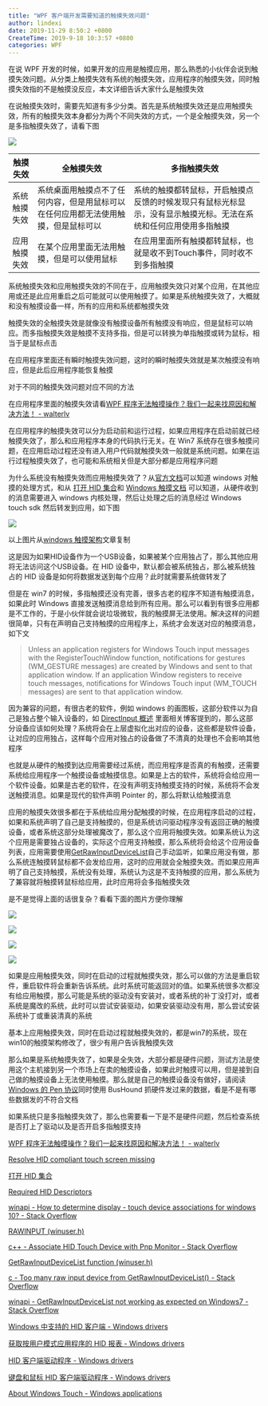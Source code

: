 ```yaml
---
title: "WPF 客户端开发需要知道的触摸失效问题"
author: lindexi
date: 2019-11-29 8:50:2 +0800
CreateTime: 2019-9-18 10:3:57 +0800
categories: WPF
---
```


在说 WPF 开发的时候，如果开发的应用是触摸应用，那么熟悉的小伙伴会说到触摸失效问题。从分类上触摸失效有系统的触摸失效，应用程序的触摸失效，同时触摸失效指的不是触摸没反应，本文详细告诉大家什么是触摸失效

<!--more-->


<!-- csdn -->

在说触摸失效时，需要先知道有多少分类。首先是系统触摸失效还是应用触摸失效，所有的触摸失效本身都分为两个不同失效的方式，一个是全触摸失效，另一个是多指触摸失效了，请看下图

<!-- ![](image/WPF 客户端开发需要知道的触摸失效问题/WPF 客户端开发需要知道的触摸失效问题0.png) -->

![](https://i.loli.net/2019/09/18/TcfeyxFhKSoia3Z.jpg)

|触摸失效|全触摸失效|多指触摸失效|
|--|--|--|
|系统触摸失效|系统桌面用触摸点不了任何内容，但是用鼠标可以在任何应用都无法使用触摸，但是鼠标可以|系统的触摸都转鼠标，开启触摸点反馈的时候发现只有鼠标光标显示，没有显示触摸光标。无法在系统和任何应用使用多指触摸|
|应用触摸失效|在某个应用里面无法用触摸，但是可以使用鼠标|在应用里面所有触摸都转鼠标，也就是收不到Touch事件，同时收不到多指触摸|

系统触摸失效和应用触摸失效的不同在于，应用触摸失效只对某个应用，在其他应用或还是此应用重启之后可能就可以使用触摸了。如果是系统触摸失效了，大概就和没有触摸设备一样，所有的应用和系统都触摸失效

触摸失效的全触摸失效是就像没有触摸设备所有触摸没有响应，但是鼠标可以响应。而多指触摸失效是触摸不支持多指，但是可以转换为单指触摸或转为鼠标，相当于是鼠标点击

在应用程序里面还有瞬时触摸失效问题，这时的瞬时触摸失效就是某次触摸没有响应，但是此后应用程序能恢复触摸

对于不同的触摸失效问题对应不同的方法

在应用程序里面的触摸失效请看[WPF 程序无法触摸操作？我们一起来找原因和解决方法！ - walterlv](https://blog.walterlv.com/wpf/2017/09/12/touch-not-work-in-wpf.html )

在应用程序的触摸失效可以分为启动前和运行过程，如果应用程序在启动前就已经触摸失效了，那么和应用程序本身的代码执行无关。在 Win7 系统存在很多触摸问题，在应用启动过程还没有进入用户代码就触摸失效一般就是系统问题。如果在运行过程触摸失效了，也可能和系统相关但是大部分都是应用程序问题

为什么系统没有触摸失效而应用触摸失效了？从[官方文档](https://docs.microsoft.com/en-us/windows-hardware/design/component-guidelines/required-hid-top-level-collections)可以知道 windows 对触摸的处理方式，和从 [打开 HID 集合](https://docs.microsoft.com/zh-cn/windows-hardware/drivers/hid/opening-hid-collections )和 [Windows 触摸文档](https://docs.microsoft.com/en-us/windows/win32/wintouch/about-the-multi-touch-sdk ) 可以知道，从硬件收到的消息需要进入 windows 内核处理，然后让处理之后的消息经过 Windows touch sdk 然后转发到应用，如下图

<!-- ![](image/WPF 客户端开发需要知道的触摸失效问题/WPF 客户端开发需要知道的触摸失效问题1.png) -->

![](http://image.acmx.xyz/lindexi%2F2019918141544312)

以上图片从[windows 触摸架构](https://docs.microsoft.com/en-us/windows/win32/wintouch/architectural-overview )文章复制

这是因为如果HID设备作为一个USB设备，如果被某个应用独占了，那么其他应用将无法访问这个USB设备。在 HID 设备中，默认都会被系统独占，那么被系统独占的 HID 设备是如何将数据发送到每个应用？此时就需要系统做转发了

但是在 win7 的时候，多指触摸还没有完善，很多古老的程序不知道有触摸消息，如果此时 Windows 直接发送触摸消息给到所有应用。那么可以看到有很多应用都是不工作的，于是小伙伴就会说垃圾微软，我的触摸屏无法使用。解决这样的问题很简单，只有在声明自己支持触摸的应用程序上，系统才会发送对应的触摸消息，如下文

> Unless an application registers for Windows Touch input messages with the RegisterTouchWindow function, notifications for gestures (WM_GESTURE messages) are created by Windows and sent to that application window. If an application Window registers to receive touch messages, notifications for Windows Touch input (WM_TOUCH messages) are sent to that application window. 

因为兼容的问题，有很古老的软件，例如 windows 的画图板，这部分软件以为自己是独占整个输入设备的，如 [DirectInput 概述](https://docs.microsoft.com/zh-cn/windows-hardware/drivers/hid/directinput ) 里面相关博客提到的，那么这部分设备应该如何处理？系统将会在上层虚拟化出对应的设备，这些都是软件设备，让对应的应用独占，这样每个应用对独占的设备做了不清真的处理也不会影响其他程序

也就是从硬件的触摸到达应用需要经过系统，而应用程序是否真的有触摸，还需要系统给应用程序一个触摸设备或触摸信息。如果是上古的软件，系统将会给应用一个软件设备。如果是古老的软件，在没有声明支持触摸支持的时候，系统将不会发送触摸消息。如果是现代的软件声明 Pointer 的，那么将默认给触摸消息

应用的触摸失效很多都在于系统给应用分配触摸的时候，在应用程序启动的过程，如果和系统声明了自己是支持触摸的，但是系统访问驱动程序没有返回正确的触摸设备，或者系统这部分处理被魔改了，那么这个应用将触摸失效。如果系统认为这个应用是需要独占设备的，实际这个应用支持触摸，那么系统将会给这个应用设备列表，应用需要使用[GetRawInputDeviceList](https://docs.microsoft.com/en-us/windows/win32/api/winuser/nf-winuser-getrawinputdevicelist )自己手动监听，如果应用没有做，那么系统连触摸转鼠标都不会发给应用，这时的应用就会全触摸失效。而如果应用声明了自己支持触摸，系统没有处理，系统认为这是不支持触摸的应用，那么系统为了兼容就将触摸转鼠标给应用，此时应用将会多指触摸失效

是不是觉得上面的话很复杂？看看下面的图片方便你理解

<!-- ![](image/WPF 客户端开发需要知道的触摸失效问题/WPF 客户端开发需要知道的触摸失效问题2.png) -->

![](http://image.acmx.xyz/lindexi%2F2019918145238475)

<!-- ![](image/WPF 客户端开发需要知道的触摸失效问题/WPF 客户端开发需要知道的触摸失效问题3.png) -->

![](http://image.acmx.xyz/lindexi%2F2019918145253696)


<!-- ![](image/WPF 客户端开发需要知道的触摸失效问题/WPF 客户端开发需要知道的触摸失效问题4.png) -->

![](http://image.acmx.xyz/lindexi%2F2019918145824582)

<!-- ![](image/WPF 客户端开发需要知道的触摸失效问题/WPF 客户端开发需要知道的触摸失效问题5.png) -->

![](http://image.acmx.xyz/lindexi%2F201991815045796)

如果是应用触摸失效，同时在启动的过程就触摸失效，那么可以做的方法是重启软件，重启软件将会重新告诉系统。此时系统可能返回对的值。如果系统很多次都没有给应用触摸，那么可能是系统的驱动没有安装对，或者系统的补丁没打对，或者系统是魔改的系统，此时可以尝试安装驱动，如果安装驱动没有用，那么尝试安装系统补丁或重装清真的系统

基本上应用触摸失效，同时在启动过程就触摸失效的，都是win7的系统，现在win10的触摸架构修改了，很少有用户告诉我触摸失效

那么如果是系统触摸失效了，如果是全失效，大部分都是硬件问题，测试方法是使用这个主机接到另一个市场上在卖的触摸设备，如果此时触摸可以用，但是接到自己做的触摸设备上无法使用触摸。那么就是自己的触摸设备没有做好，请阅读[Windows 的 Pen 协议](https://blog.lindexi.com/post/Windows-%E7%9A%84-Pen-%E5%8D%8F%E8%AE%AE.html)同时使用 BusHound 抓硬件发过来的数据，看是不是有哪些数据发的不符合文档

如果系统只是多指触摸失效了，那么也需要看一下是不是硬件问题，然后检查系统是否打上了驱动以及是否开启多指触摸支持

[WPF 程序无法触摸操作？我们一起来找原因和解决方法！ - walterlv](https://blog.walterlv.com/wpf/2017/09/12/touch-not-work-in-wpf.html )

[Resolve HID compliant touch screen missing](https://www.auslogics.com/en/articles/fix-hid-compliant-touch-screen-missing-in-windows/ )

[打开 HID 集合](https://docs.microsoft.com/zh-cn/windows-hardware/drivers/hid/opening-hid-collections )

[Required HID Descriptors](https://docs.microsoft.com/en-us/windows-hardware/design/component-guidelines/required-hid-descriptors )

[winapi - How to determine display - touch device associations for windows 10? - Stack Overflow](https://stackoverflow.com/questions/42009818/how-to-determine-display-touch-device-associations-for-windows-10 )

[RAWINPUT (winuser.h)](https://docs.microsoft.com/zh-cn/windows/win32/api/winuser/ns-winuser-rawinput?redirectedfrom=MSDN )

[c++ - Associate HID Touch Device with Pnp Monitor - Stack Overflow](https://stackoverflow.com/questions/42215120/associate-hid-touch-device-with-pnp-monitor )

[GetRawInputDeviceList function (winuser.h)](https://docs.microsoft.com/en-us/windows/win32/api/winuser/nf-winuser-getrawinputdevicelist )

[c - Too many raw input device from GetRawInputDeviceList() - Stack Overflow](https://stackoverflow.com/questions/6881114/too-many-raw-input-device-from-getrawinputdevicelist/10331763 )

[winapi - GetRawInputDeviceList not working as expected on Windows7 - Stack Overflow](https://stackoverflow.com/questions/22554818/getrawinputdevicelist-not-working-as-expected-on-windows7 )

[Windows 中支持的 HID 客户端 - Windows drivers](https://docs.microsoft.com/zh-cn/windows-hardware/drivers/hid/hid-clients-supported-in-windows )

[获取按用户模式应用程序的 HID 报表 - Windows drivers](https://docs.microsoft.com/zh-cn/windows-hardware/drivers/hid/obtaining-hid-reports-by-user-mode-applications )

[HID 客户端驱动程序 - Windows drivers](https://docs.microsoft.com/zh-cn/windows-hardware/drivers/hid/hid-client-drivers )

[键盘和鼠标 HID 客户端驱动程序 - Windows drivers](https://docs.microsoft.com/zh-cn/windows-hardware/drivers/hid/keyboard-and-mouse-hid-client-drivers )

[About Windows Touch - Windows applications](https://docs.microsoft.com/en-us/windows/win32/wintouch/about-the-multi-touch-sdk )

